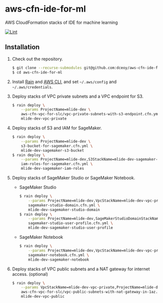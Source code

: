 aws-cfn-ide-for-ml
==================

AWS CloudFormation stacks of IDE for machine learning

[![Lint](https://github.com/dceoy/aws-cfn-ide-for-ml/actions/workflows/lint.yml/badge.svg)](https://github.com/dceoy/aws-cfn-ide-for-ml/actions/workflows/lint.yml)

Installation
------------

1.  Check out the repository.

    ```sh
    $ git clone --recurse-submodules git@github.com:dceoy/aws-cfn-ide-for-ml.git
    $ cd aws-cfn-ide-for-ml
    ```

2.  Install [Rain](https://github.com/aws-cloudformation/rain) and [AWS CLI](https://aws.amazon.com/cli/), and set `~/.aws/config` and `~/.aws/credentials`.

3.  Deploy stacks of VPC private subnets and a VPC endpoint for S3.

    ```sh
    $ rain deploy \
        --params ProjectName=mlide-dev \
        aws-cfn-vpc-for-slc/vpc-private-subnets-with-s3-endpoint.cfn.yml \
        mlide-dev-vpc-private
    ```

4.  Deploy stacks of S3 and IAM for SageMaker.

    ```sh
    $ rain deploy \
        --params ProjectName=mlide-dev \
        s3-bucket-for-sagemaker.cfn.yml \
        mlide-dev-sagemaker-s3-bucket
    $ rain deploy \
        --params ProjectName=mlide-dev,S3StackName=mlide-dev-sagemaker-s3-bucket \
        iam-roles-for-sagemaker.cfn.yml \
        mlide-dev-sagemaker-iam-roles
    ```

5.  Deploy stacks of SageMaker Studio or SageMaker Notebook.

    - SageMaker Studio

      ```sh
      $ rain deploy \
          --params ProjectName=mlide-dev,VpcStackName=mlide-dev-vpc-private,IamStackName=mlide-dev-sagemaker-iam-roles \
          sagemaker-studio-domain.cfn.yml \
          mlide-dev-sagemaker-studio-domain
      $ rain deploy \
          --params ProjectName=mlide-dev,SageMakerStudioDomainStackName=mlide-dev-sagemaker-studio-domain \
          sagemaker-studio-user-profile.cfn.yml \
          mlide-dev-sagemaker-studio-user-profile
      ```

    - SageMaker Notebook

      ```sh
      $ rain deploy \
          --params ProjectName=mlide-dev,VpcStackName=mlide-dev-vpc-private,IamStackName=mlide-dev-sagemaker-iam-roles \
          sagemaker-notebook.cfn.yml \
          mlide-dev-sagemaker-notebook
      ```

6.  Deploy stacks of VPC public subnets and a NAT gateway for internet access. (optional)

    ```sh
    $ rain deploy \
        --params VpcStackName=mlide-dev-vpc-private,ProjectName=mlide-dev \
        aws-cfn-vpc-for-slc/vpc-public-subnets-with-nat-gateway-in-1az.cfn.yml \
        mlide-dev-vpc-public
    ```
